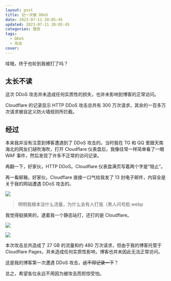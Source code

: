 ```yaml
---
layout: post
title: 记一次被 DDoS
date: 2023-07-11 20:05:45
updated: 2023-07-11 20:05:45
categories: 报告
tags:
  - DDoS
  - 攻击
cover: 
---
```


哇哦，终于也轮到我被打了吗？

## 太长不读

这次 DDoS 攻击并未造成任何实质性的损失，也并未影响到博客的正常访问。

Cloudflare 的记录显示 HTTP DDoS 攻击总共有 300 万次请求，其余的一百多万次请求被自定义防火墙规则所拦截。

<!-- more -->

## 经过

本来我并没有注意到博客遭遇到了 DDoS 攻击的。当时我在 TG 和 QQ 里跟天南海北的网友们胡吹海吹，打开 Cloudflare 仪表盘后，我像往常一样简单看了一眼 WAF 事件，然后发现了许多不正常的访问记录。

再翻一下，好家伙，HTTP DDoS。Cloudflare 仪表盘满页写着两个字是“阻止”。

再一看邮箱，好家伙，Cloudflare 直接一口气给我发了 13 封电子邮件，内容全是关于我的网站遭遇 DDoS 攻击的。

![](https://r2.230225.xyz/2023/07/11/5762f7f83764689d4fb5e2cd3c5b0777.webp)

> 明明我根本没什么流量，为什么会有人打我（黑人问号脸.webp

我觉得挺搞笑的，逮着我一个静态站打，还打的是 Cloudflare。

![](https://r2.230225.xyz/2023/07/11/b01687ce7fdcfed2bc0533214d3fd9e0.webp)

![](https://r2.230225.xyz/2023/07/11/d74903bb80b80666983ba1817451ff7d.webp)

本次攻击总共造成了 27 GB 的流量和约 480 万次请求，但由于我的博客托管于 Cloudflare Pages，并未造成任何实质性影响，博客也并未因此无法正常访问。

这是我的博客第一次遭遇 DDoS 攻击，~~这不得记录一下~~？

总之，希望各位永远不用因为被攻击而担惊受怕。